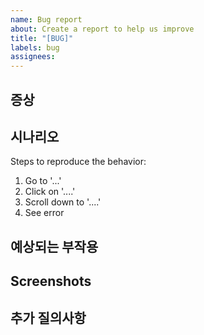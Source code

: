 ```yaml
---
name: Bug report
about: Create a report to help us improve
title: "[BUG]"
labels: bug
assignees:
---
```


## 증상

## 시나리오

Steps to reproduce the behavior:

1. Go to '...'
2. Click on '....'
3. Scroll down to '....'
4. See error

## 예상되는 부작용

## Screenshots

## 추가 질의사항
